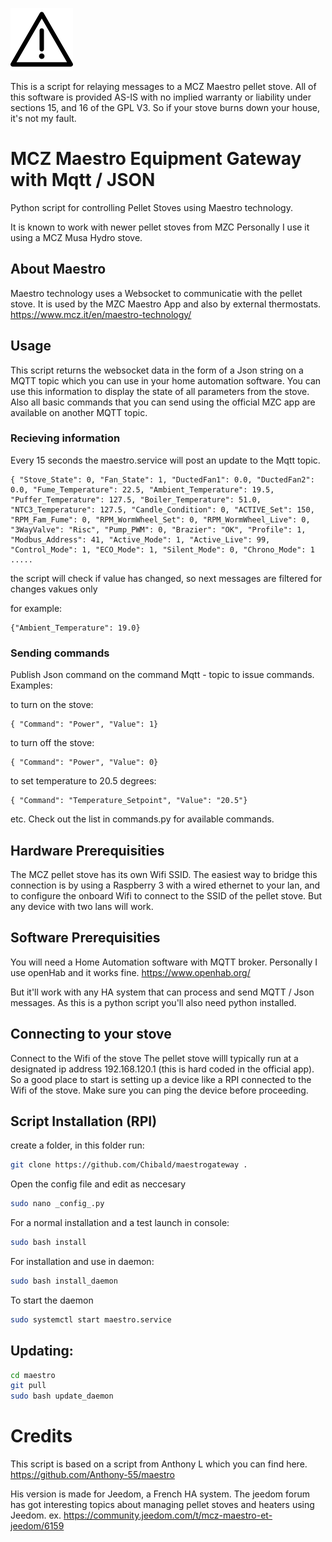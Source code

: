 
![Warning](https://github.com/Chibald/maestrogateway/blob/master/docs/disclaimer.png)


This is a script for relaying messages to a MCZ Maestro pellet stove. All of this software is provided AS-IS with no implied warranty or liability under sections 15, and 16 of the GPL V3. So if your stove burns down your house, it's not my fault.

# MCZ Maestro Equipment Gateway with Mqtt / JSON
Python script for controlling Pellet Stoves using Maestro technology.

It is known to work with newer pellet stoves from MZC
Personally I use it using a MCZ Musa Hydro stove.

## About Maestro
Maestro technology uses a Websocket to communicatie with the pellet stove. It is used by the MZC Maestro App and also by external thermostats.
https://www.mcz.it/en/maestro-technology/

## Usage
This script returns the websocket data in the form of a Json string on a MQTT topic which you can use in your home automation  software. You can use this information to display the state of all parameters from the stove.
Also all basic commands that you can send using the official MZC app are available on another MQTT topic.

### Recieving information
Every 15 seconds the maestro.service will post an update to the Mqtt topic.

```
{ "Stove_State": 0, "Fan_State": 1, "DuctedFan1": 0.0, "DuctedFan2": 0.0, "Fume_Temperature": 22.5, "Ambient_Temperature": 19.5, "Puffer_Temperature": 127.5, "Boiler_Temperature": 51.0, "NTC3_Temperature": 127.5, "Candle_Condition": 0, "ACTIVE_Set": 150, "RPM_Fam_Fume": 0, "RPM_WormWheel_Set": 0, "RPM_WormWheel_Live": 0, "3WayValve": "Risc", "Pump_PWM": 0, "Brazier": "OK", "Profile": 1, "Modbus_Address": 41, "Active_Mode": 1, "Active_Live": 99, "Control_Mode": 1, "ECO_Mode": 1, "Silent_Mode": 0, "Chrono_Mode": 1 
.....
```
the script will check if value has changed, so next messages are filtered for changes vakues only

for example:
```
{"Ambient_Temperature": 19.0}
```

### Sending commands
Publish Json command on the command Mqtt - topic to issue commands.
Examples:

to turn on the stove:
```
{ "Command": "Power", "Value": 1}
```

to turn off the stove:
```
{ "Command": "Power", "Value": 0}
```

to set temperature to 20.5 degrees:
```
{ "Command": "Temperature_Setpoint", "Value": "20.5"}
```

etc.
Check out the list in commands.py for available commands.


## Hardware Prerequisities
The MCZ pellet stove has its own Wifi SSID. The easiest way to bridge this connection is by using a Raspberry 3 with a wired ethernet to your lan, and to configure the onboard Wifi to connect to the SSID of the pellet stove. But any device with two lans will work.

## Software Prerequisities
You will need a Home Automation software with MQTT broker. Personally I use openHab and it works fine. 
https://www.openhab.org/

But it'll work with any HA system that can process and send MQTT / Json messages.
As this is a python script you'll also need python installed.

## Connecting to your stove
Connect to the Wifi of the stove
The pellet stove willl typically run at a designated ip address 192.168.120.1 (this is hard coded in the official app).
So a good place to start is setting up a device like a RPI connected to the Wifi of the stove.
Make sure you can ping the device before proceeding.

## Script Installation (RPI)
create a folder, in this folder run:

```sh
git clone https://github.com/Chibald/maestrogateway .
```

Open the config file and edit as neccesary
```sh
sudo nano _config_.py
```

For a normal installation and a test launch in console:
```sh
sudo bash install
```

For installation and use in daemon:
```sh
sudo bash install_daemon
```

To start the daemon
```sh
sudo systemctl start maestro.service
```

## Updating:
```sh
cd maestro
git pull
sudo bash update_daemon
```

# Credits
This script is based on a script from Anthony L which you can find here.
https://github.com/Anthony-55/maestro


His version is made for Jeedom, a French HA system. The jeedom forum has got interesting topics about managing pellet stoves and heaters using Jeedom. ex.
https://community.jeedom.com/t/mcz-maestro-et-jeedom/6159
